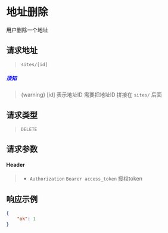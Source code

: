 # 地址删除

用户删除一个地址

## 请求地址

> `sites/[id]`

##### <font color="blue">须知</font>

> {warning} [id] 表示地址ID 需要把地址ID 拼接在 `sites/` 后面

## 请求类型

> `DELETE`

## 请求参数

#### Header

> - `Authorization` `Bearer access_token` 授权token

## 响应示例

```json
{
    "ok": 1
}
```

